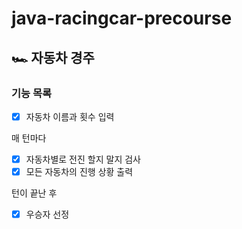 # java-racingcar-precourse

## 🏎️ 자동차 경주

### 기능 목록
- [x] 자동차 이름과 횟수 입력

매 턴마다
- [x] 자동차별로 전진 할지 말지 검사
- [x] 모든 자동차의 진행 상황 출력

턴이 끝난 후
- [x] 우승자 선정